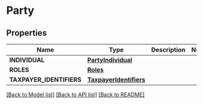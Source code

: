 # Party

## Properties
Name | Type | Description | Notes
------------ | ------------- | ------------- | -------------
**INDIVIDUAL** | [**PartyIndividual**](PartyIndividual.md) |  | 
**ROLES** | [**Roles**](Roles.md) |  | 
**TAXPAYER_IDENTIFIERS** | [**TaxpayerIdentifiers**](TaxpayerIdentifiers.md) |  | 

[[Back to Model list]](../README.md#documentation-for-models) [[Back to API list]](../README.md#documentation-for-api-endpoints) [[Back to README]](../README.md)



